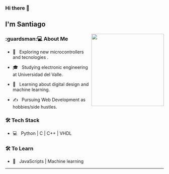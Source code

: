 ### Hi there 👋<h2> I'm Santiago</h2>

<img align='right' src="https://media.giphy.com/media/M9gbBd9nbDrOTu1Mqx/giphy.gif" width="230">

<h3>:guardsman:💻 About Me </h3>



- 🤔 &nbsp; Exploring new microcontrollers and tecnologies  .

- 🎓 &nbsp; Studying electronic engineering at Universidad del Valle.

- 🌱 &nbsp; Learning about digital design and machine learning.

- ✍️ &nbsp; Pursuing Web Development as hobbies/side hustles.



<h3>🛠 Tech Stack</h3>


- 💻 &nbsp; Python | C | C++ | VHDL 



<h3>🛠 To Learn</h3>

- :telescope: &nbsp; JavaScripts | Machine learning

<hr>
